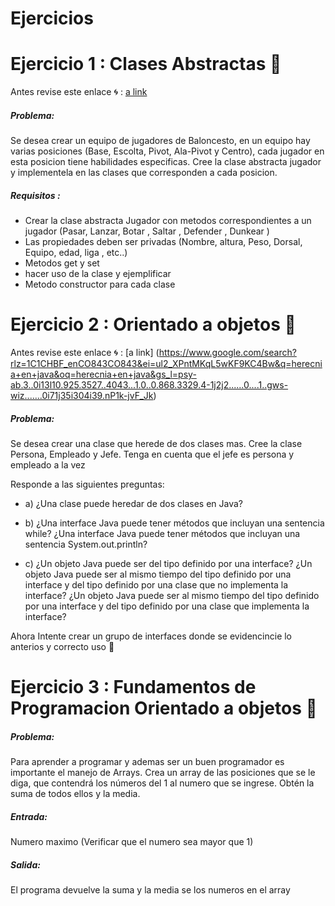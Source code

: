 # Ejercicios 
# Ejercicio 1 : Clases Abstractas 🏃 

Antes revise este enlace  🌀 : [a link](http://codejavu.blogspot.com/2013/05/clases-abstractas.html)

##### Problema: 
Se desea crear un equipo de jugadores de Baloncesto, en un equipo hay varias posiciones (Base, Escolta, Pivot, Ala-Pivot y Centro), cada jugador en esta posicion tiene habilidades
especificas. Cree la clase abstracta jugador y implementela en las clases que corresponden a cada posicion.
##### Requisitos :
  - Crear la clase abstracta Jugador con metodos correspondientes a un jugador (Pasar, Lanzar, Botar , Saltar , Defender , Dunkear )
  - Las propiedades deben ser privadas (Nombre, altura, Peso, Dorsal, Equipo, edad, liga , etc..)
  - Metodos get y set
  - hacer uso de la clase y ejemplificar
  - Metodo constructor para cada clase

# Ejercicio 2 : Orientado a objetos 🏃 

Antes revise este enlace  🌀 : [a link] (https://www.google.com/search?rlz=1C1CHBF_enCO843CO843&ei=ul2_XPntMKqL5wKF9KC4Bw&q=herecnia+en+java&oq=herecnia+en+java&gs_l=psy-ab.3..0i13l10.925.3527..4043...1.0..0.868.3329.4-1j2j2......0....1..gws-wiz.......0i71j35i304i39.nP1k-jvF_Jk)

##### Problema: 
Se desea crear una clase que herede de dos clases mas. Cree la clase Persona, Empleado y Jefe. Tenga en cuenta que el jefe es persona y empleado a la vez

Responde a las siguientes preguntas:

- a) ¿Una clase puede heredar de dos clases en Java?

- b) ¿Una interface Java puede tener métodos que incluyan una sentencia while? ¿Una interface Java puede tener métodos que incluyan una sentencia System.out.println?

- c) ¿Un objeto Java puede ser del tipo definido por una interface? ¿Un objeto Java puede ser al mismo tiempo del tipo definido por una interface y del tipo definido por una clase que no implementa la interface? ¿Un objeto Java puede ser al mismo tiempo del tipo definido por una interface y del tipo definido por una clase que implementa la interface?

Ahora Intente crear un grupo de interfaces donde se evidencincie lo anterios y correcto uso 🙅

# Ejercicio 3 : Fundamentos de Programacion Orientado a objetos 🏃 

##### Problema: 
Para aprender a programar y ademas ser un buen programador es importante el manejo de Arrays.
Crea un array de las posiciones que se le diga, que contendrá los números del 1 al numero que se ingrese. Obtén la suma de todos ellos y la media.

##### Entrada:
Numero maximo (Verificar que el numero sea mayor que 1)
##### Salida: 
El programa devuelve la suma y la media se los numeros en el array

